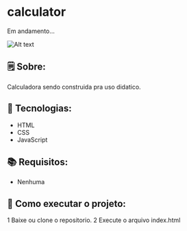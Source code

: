 # calculator
 Em andamento...

![Alt text](?calculadora.PNG?raw=true "Title")

## 🗒 Sobre:
Calculadora sendo construida pra uso didatico.

## 🔨 Tecnologias:
- HTML
- CSS
- JavaScript

## 📚 Requisitos:
- Nenhuma

## 🏁 Como executar o projeto:
1 Baixe ou clone o repositorio.
2 Execute o arquivo index.html
